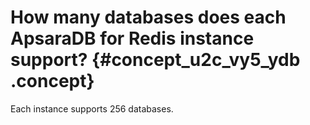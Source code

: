 # How many databases does each ApsaraDB for Redis instance support? {#concept_u2c_vy5_ydb .concept}

Each instance supports 256 databases.

